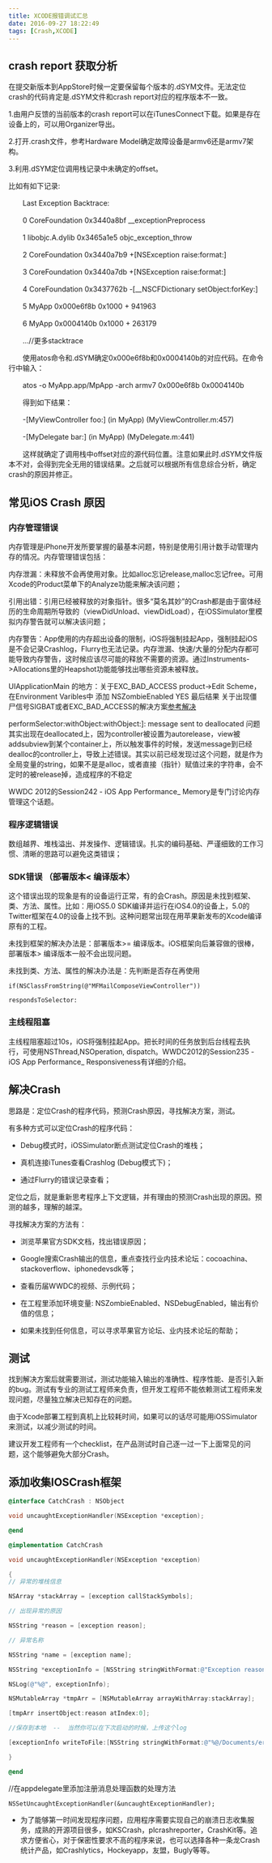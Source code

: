 ```yaml
---
title: XCODE报错调试汇总
date: 2016-09-27 18:22:49
tags: [Crash,XCODE]
---
```


## crash report 获取分析

 在提交新版本到AppStore时候一定要保留每个版本的.dSYM文件。无法定位crash的代码肯定是.dSYM文件和crash report对应的程序版本不一致。

1.由用户反馈的当前版本的crash report可以在iTunesConnect下载。如果是存在设备上的，可以用Organizer导出。

2.打开.crash文件，参考Hardware Model确定故障设备是armv6还是armv7架构。

3.利用.dSYM定位调用栈记录中未确定的offset。

<!-- more -->

比如有如下记录:

　　Last Exception Backtrace:

　　0 CoreFoundation 0x3440a8bf __exceptionPreprocess

　　1 libobjc.A.dylib 0x3465a1e5 objc_exception_throw

　　2 CoreFoundation 0x3440a7b9 +[NSException raise:format:]

　　3 CoreFoundation 0x3440a7db +[NSException raise:format:]

　　4 CoreFoundation 0x3437762b -[__NSCFDictionary setObject:forKey:]

　　5 MyApp 0x000e6f8b 0x1000 + 941963

　　6 MyApp 0x0004140b 0x1000 + 263179

　　...//更多stacktrace

　　使用atos命令和.dSYM确定0x000e6f8b和0x0004140b的对应代码。在命令行中输入：

　　atos -o MyApp.app/MpApp -arch armv7 0x000e6f8b 0x0004140b

　　得到如下结果：

　　-[MyViewController foo:] (in MyApp) (MyViewController.m:457)

　　-[MyDelegate bar:] (in MyApp) (MyDelegate.m:441)

　　这样就确定了调用栈中offset对应的源代码位置。注意如果此时.dSYM文件版本不对，会得到完全无用的错误结果。之后就可以根据所有信息综合分析，确定crash的原因并修正。
　　
## 常见iOS Crash 原因

### 内存管理错误

内存管理是iPhone开发所要掌握的最基本问题，特别是使用引用计数手动管理内存的情况。内存管理错误包括：

内存泄漏：未释放不会再使用对象。比如alloc忘记release,malloc忘记free。可用Xcode的Product菜单下的Analyze功能来解决该问题；

引用出错：引用已经被释放的对象指针。很多“莫名其妙”的Crash都是由于窗体经历的生命周期所导致的（viewDidUnload、viewDidLoad），在iOSSimulator里模拟内存警告就可以解决该问题；

内存警告：App使用的内存超出设备的限制，iOS将强制挂起App，强制挂起iOS是不会记录Crashlog，Flurry也无法记录。内存泄漏、快速/大量的分配内存都可能导致内存警告，这时候应该尽可能的释放不需要的资源。通过Instruments->Allocations里的Heapshot功能能够找出哪些资源未被释放。

UIApplicationMain 的地方：关于EXC_BAD_ACCESS
product->Edit Scheme，在Environment Varibles中 添加 NSZombieEnabled YES 最后结果
关于出现僵尸信号SIGBAT或者EXC_BAD_ACCESS的解决方案[参考解决](http://www.cnblogs.com/zlja/archive/2012/04/12/2444793.html)

performSelector:withObject:withObject:]: message sent to deallocated
问题其实出现在deallocated上，因为controller被设置为autorelease，view被addsubview到某个container上，所以触发事件的时候，发送message到已经dealloc的controller上，导致上述错误。其实以前已经发现过这个问题，就是作为全局变量的string，如果不是是alloc，或者直接（指针）赋值过来的字符串，会不定时的被release掉，造成程序的不稳定

WWDC 2012的Session242 - iOS App Performance_ Memory是专门讨论内存管理这个话题。

### 程序逻辑错误

数组越界、堆栈溢出、并发操作、逻辑错误。扎实的编码基础、严谨细致的工作习惯、清晰的思路可以避免这类错误；

### SDK错误 （部署版本< 编译版本）

这个错误出现的现象是有的设备运行正常，有的会Crash。原因是未找到框架、类、方法、属性。比如：用iOS5.0 SDK编译并运行在iOS4.0的设备上，5.0的Twitter框架在4.0的设备上找不到。这种问题常出现在用苹果新发布的Xcode编译原有的工程。

未找到框架的解决办法是：部署版本>= 编译版本。iOS框架向后兼容做的很棒，部署版本> 编译版本一般不会出现问题。

未找到类、方法、属性的解决办法是：先判断是否存在再使用

`if(NSClassFromString(@"MFMailComposeViewController"))`

`respondsToSelector:`

### 主线程阻塞

主线程阻塞超过10s，iOS将强制挂起App。把长时间的任务放到后台线程去执行，可使用NSThread,NSOperation, dispatch。WWDC2012的Session235 - iOS App Performance_ Responsiveness有详细的介绍。

## 解决Crash

思路是：定位Crash的程序代码，预测Crash原因，寻找解决方案，测试。

有多种方式可以定位Crash的程序代码：

* Debug模式时，iOSSimulator断点测试定位Crash的堆栈；

* 真机连接iTunes查看Crashlog (Debug模式下)；

* 通过Flurry的错误记录查看；

定位之后，就是重新思考程序上下文逻辑，并有理由的预测Crash出现的原因。预测的越多，理解的越深。

寻找解决方案的方法有：

* 浏览苹果官方SDK文档，找出错误原因；

* Google搜索Crash输出的信息，重点查找行业内技术论坛：cocoachina、stackoverflow、iphonedevsdk等；

* 查看历届WWDC的视频、示例代码；

* 在工程里添加环境变量: NSZombieEnabled、NSDebugEnabled，输出有价值的信息；

* 如果未找到任何信息，可以寻求苹果官方论坛、业内技术论坛的帮助；

## 测试

找到解决方案后就需要测试，测试功能输入输出的准确性、程序性能、是否引入新的bug。测试有专业的测试工程师来负责，但开发工程师不能依赖测试工程师来发现问题，尽量独立解决已知存在的问题。

由于Xcode部署工程到真机上比较耗时间，如果可以的话尽可能用iOSSimulator来测试，以减少测试的时间。

建议开发工程师有一个checklist，在产品测试时自己逐一过一下上面常见的问题，这个能够避免大部分Crash。

## 添加收集IOSCrash框架

```objective-c
@interface CatchCrash : NSObject

void uncaughtExceptionHandler(NSException *exception);

@end

@implementation CatchCrash

void uncaughtExceptionHandler(NSException *exception)

{
// 异常的堆栈信息

NSArray *stackArray = [exception callStackSymbols];

// 出现异常的原因

NSString *reason = [exception reason];

// 异常名称

NSString *name = [exception name];

NSString *exceptionInfo = [NSString stringWithFormat:@"Exception reason：%@\nException name：%@\nException stack：%@",name, reason, stackArray];

NSLog(@"%@", exceptionInfo);

NSMutableArray *tmpArr = [NSMutableArray arrayWithArray:stackArray];

[tmpArr insertObject:reason atIndex:0];

//保存到本地  --  当然你可以在下次启动的时候，上传这个log

[exceptionInfo writeToFile:[NSString stringWithFormat:@"%@/Documents/error.log",NSHomeDirectory()]  atomically:YES encoding:NSUTF8StringEncoding error:nil];

}

@end
```

//在appdelegate里添加注册消息处理函数的处理方法

`NSSetUncaughtExceptionHandler(&uncaughtExceptionHandler);`

* 为了能够第一时间发现程序问题，应用程序需要实现自己的崩溃日志收集服务，成熟的开源项目很多，如KSCrash，plcrashreporter，CrashKit等。追求方便省心，对于保密性要求不高的程序来说，也可以选择各种一条龙Crash统计产品，如Crashlytics，Hockeyapp，友盟，Bugly等等。
